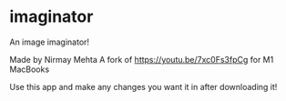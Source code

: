 # imaginator
An image imaginator!

Made by Nirmay Mehta
A fork of https://youtu.be/7xc0Fs3fpCg for M1 MacBooks

Use this app and make any changes you want it in after downloading it!

